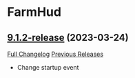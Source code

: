 # FarmHud

## [9.1.2-release](https://github.com/HizurosWoWAddOns/FarmHud/tree/9.1.2-release) (2023-03-24)
[Full Changelog](https://github.com/HizurosWoWAddOns/FarmHud/commits/9.1.2-release) [Previous Releases](https://github.com/HizurosWoWAddOns/FarmHud/releases)

- Change startup event  
